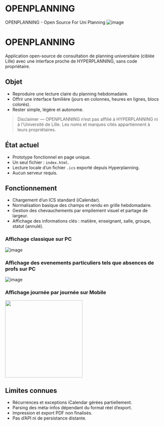 # OPENPLANNING
OPENPLANNING - Open Source For Uni Planning
![image](https://pokendycards.b-cdn.net/openp/fullogo.png)



# OPENPLANNING

Application open-source de consultation de planning universitaire (ciblée Lille) avec une interface proche de HYPERPLANNING, sans code propriétaire.

## Objet

* Reproduire une lecture claire du planning hebdomadaire.
* Offrir une interface familière (jours en colonnes, heures en lignes, blocs colorés).
* Rester simple, légère et autonome.

> Disclaimer — OPENPLANNING n’est pas affilié à HYPERPLANNING ni à l’Université de Lille. Les noms et marques cités appartiennent à leurs propriétaires.

## État actuel

* Prototype fonctionnel en page unique.
* Un seul fichier : `index.html`.
* Lecture locale d’un fichier `.ics` exporté depuis Hyperplanning.
* Aucun serveur requis.

## Fonctionnement

* Chargement d’un ICS standard (iCalendar).
* Normalisation basique des champs et rendu en grille hebdomadaire.
* Gestion des chevauchements par empilement visuel et partage de largeur.
* Affichage des informations clés : matière, enseignant, salle, groupe, statut (annulé).


### Affichage classique sur PC
![image](https://pokendycards.b-cdn.net/openp/cap1.PNG)

### Affichage des evenements particuliers tels que absences de profs sur PC
![image](https://pokendycards.b-cdn.net/openp/cap2.PNG)

### Affichage journée par journée sur Mobile
[<img src="https://pokendycards.b-cdn.net/openp/cap-mob1.PNG" width="250"/>](image.png)


## Limites connues

* Récurrences et exceptions iCalendar gérées partiellement.
* Parsing des méta-infos dépendant du format réel d’export.
* Impression et export PDF non finalisés.
* Pas d’API ni de persistance distante.
